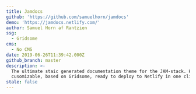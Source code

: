 ```yaml
---
title: Jamdocs
github: 'https://github.com/samuelhorn/jamdocs'
demo: 'https://jamdocs.netlify.com/'
author: Samuel Horn af Rantzien
ssg:
  - Gridsome
cms:
  - No CMS
date: 2019-06-26T11:39:42.000Z
github_branch: master
description: >-
  The ultimate staic generated documentation theme for the JAM-stack. Highly
  cusomizable, based on Gridsome, ready to deploy to Netlify in one click.
stale: false
---
```


